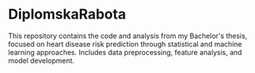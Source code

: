 # DiplomskaRabota
This repository contains the code and analysis from my Bachelor's thesis, focused on heart disease risk prediction through statistical and machine learning approaches. Includes data preprocessing, feature analysis, and model development.
